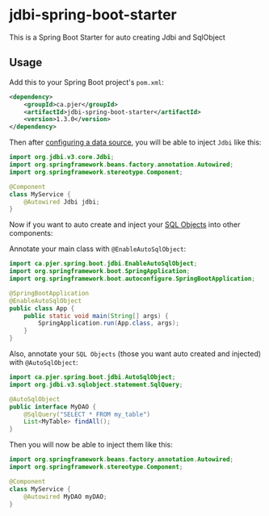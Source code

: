 # jdbi-spring-boot-starter
This is a Spring Boot Starter for auto creating Jdbi and SqlObject

## Usage

Add this to your Spring Boot project's `pom.xml`:

```xml
<dependency>
    <groupId>ca.pjer</groupId>
    <artifactId>jdbi-spring-boot-starter</artifactId>
    <version>1.3.0</version>
</dependency>
```

Then after [configuring a data source](https://docs.spring.io/spring-boot/docs/current/reference/html/boot-features-sql.html), you will be able to inject `Jdbi` like this:

```java
import org.jdbi.v3.core.Jdbi;
import org.springframework.beans.factory.annotation.Autowired;
import org.springframework.stereotype.Component;

@Component
class MyService {
    @Autowired Jdbi jdbi;
}
```

Now if you want to auto create and inject your [SQL Objects](http://jdbi.org/#_sql_objects) into other components:

Annotate your main class with `@EnableAutoSqlObject`:

```java
import ca.pjer.spring.boot.jdbi.EnableAutoSqlObject;
import org.springframework.boot.SpringApplication;
import org.springframework.boot.autoconfigure.SpringBootApplication;

@SpringBootApplication
@EnableAutoSqlObject
public class App {
    public static void main(String[] args) {
        SpringApplication.run(App.class, args);
    }
}
```

Also, annotate your `SQL Objects` (those you want auto created and injected) with `@AutoSqlObject`:

```java
import ca.pjer.spring.boot.jdbi.AutoSqlObject;
import org.jdbi.v3.sqlobject.statement.SqlQuery;

@AutoSqlObject
public interface MyDAO {
    @SqlQuery("SELECT * FROM my_table")
    List<MyTable> findAll();
}
```

Then you will now be able to inject them like this:

```java
import org.springframework.beans.factory.annotation.Autowired;
import org.springframework.stereotype.Component;

@Component
class MyService {
    @Autowired MyDAO myDAO;
}
```

